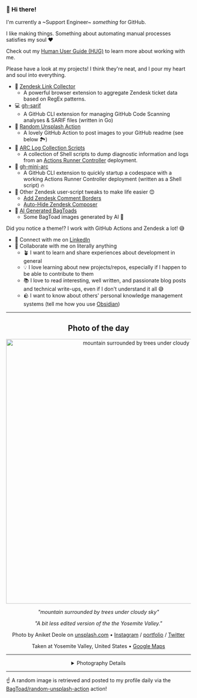 ### 👋 Hi there!

I'm currently a ~Support Engineer~ _something_ for GitHub.

I like making things. Something about automating manual processes satisfies my soul ❤️

Check out my [Human User Guide (HUG)](https://gist.github.com/BagToad/a28f06f1c46e6e5d419b98921e835f40) to learn more about working with me.

Please have a look at my projects! I think they're neat, and I pour my heart and soul into everything.

- 🔗 [Zendesk Link Collector](https://github.com/BagToad/Zendesk-Link-Collector) 
  - A powerful browser extension to aggregate Zendesk ticket data based on RegEx patterns.
- 💻 [gh-sarif](https://github.com/BagToad/gh-sarif)
  - A GitHub CLI extension for managing GitHub Code Scanning analyses & SARIF files (written in Go)
- 🌊 [Random Unsplash Action](https://github.com/BagToad/random-unsplash-action)
  - A lovely GitHub Action to post images to your GitHub readme (see below 🏞️)
- 🏃 [ARC Log Collection Scripts](https://github.com/BagToad/arc-log-collection-scripts)
  - A collection of Shell scripts to dump diagnostic information and logs from an [Actions Runner Controller](https://github.com/actions/actions-runner-controller) deployment.
- 🏃 [gh-mini-arc](https://github.com/BagToad/gh-mini-arc)
  - A GitHub CLI extension to quickly startup a codespace with a working Actions Runner Controller deployment (written as a Shell script) 🔥
- 🧘 Other Zendesk user-script tweaks to make life easier 😊
  - [Add Zendesk Comment Borders](https://github.com/BagToad/add-zendesk-comment-borders)
  - [Auto-Hide Zendesk Composer](https://github.com/BagToad/Auto-Hide-Zendesk-Composer)
- 🐸 [AI Generated BagToads](https://github.com/BagToad/bagtoads)
  - Some BagToad images generated by AI 🐸

Did you notice a theme!? I work with GitHub Actions and Zendesk a lot! 😅

- 🔗 Connect with me on [LinkedIn](https://www.linkedin.com/in/kynan-ware/)
- 🤝 Collaborate with me on literally anything
  - 🪴 I want to learn and share experiences about development in general
  - 💡 I love learning about new projects/repos, especially if I happen to be able to contribute to them
  - 📚 I love to read interesting, well written, and passionate blog posts and technical write-ups, even if I don't understand it all 😅
  - 🪨 I want to know about others' personal knowledge management systems (tell me how you use [Obsidian](https://obsidian.md/))
 
----
<div align="center">

## Photo of the day
  
  <a href="https://unsplash.com/photos/mountain-surrounded-by-trees-under-cloudy-sky-T-tOgjWZ0fQ"><img width="720" src="https://images.unsplash.com/photo-1516687401797-25297ff1462c?crop=entropy&cs=tinysrgb&fit=max&fm=jpg&ixid=M3w1NTI0NDl8MHwxfHJhbmRvbXx8fHx8fHx8fDE3NDUzMDE2MjZ8&ixlib=rb-4.0.3&q=80&w=1080" alt="mountain surrounded by trees under cloudy sky"></a>
  
  <em>"mountain surrounded by trees under cloudy sky"</em>
  
  <em>"A bit less edited version of the the Yosemite Valley."</em>

  Photo by Aniket Deole on [unsplash.com](https://unsplash.com/) • [Instagram](https://instagram.com/aniket__) / [portfolio](http://aniket.photos) / [Twitter](https://twitter.com/AniketDeole)
  
  Taken at Yosemite Valley, United States • [Google Maps](https://www.google.com/maps/search/?api=1&query=37.7455701,-119.5936038)
  
  ---
  
<details>
<summary>Photography Details</summary>
  
| Parameter     | Value |
| ------------- | ----- |
| Camera Model  | ILCE-7RM2 |
| Exposure Time | 1/80 |
| Aperture      | 8 |
| Focal Length  | 41.0 |
| ISO           | 200 |
| Location      | Yosemite Valley, United States (United States) |
| Coordinates   | Latitude 37.7455701, Longitude -119.5936038 |

### Map

```geojson
        {
            "type": "FeatureCollection",
            "features": [
                {
                    "type": "Feature",
                    "properties": {},
                    "geometry": {
                        "coordinates": [
                            -119.5936038,
                            37.7455701
                        ],
                        "type": "Point"
                    },
                    "id": 1
                },
                {
                    "type": "Feature",
                    "properties": {},
                    "geometry": {
                        "coordinates": [
                            [
                                -119.2936038,
                                38.0455701
                            ],
                            [
                                -119.2936038,
                                37.445570100000005
                            ],
                            [
                                -119.8936038,
                                37.445570100000005
                            ],
                            [
                                -119.8936038,
                                38.0455701
                            ],
                            [
                                -119.2936038,
                                38.0455701
                            ]
                        ],
                        "type": "LineString"
                    }
                }
            ]
        }
```

</details>

</div>

----

☝️ A random image is retrieved and posted to my profile daily via the [BagToad/random-unsplash-action](https://github.com/BagToad/random-unsplash-action) action!
